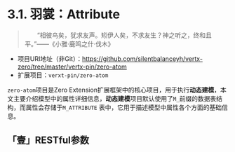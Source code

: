 # 3.1. 羽裳：Attribute

> &ensp;&ensp;&ensp;&ensp;“相彼鸟矣，犹求友声。矧伊人矣，不求友生？神之听之，终和且平。”——《小雅·鹿鸣之什·伐木》

* 项目URI地址（非Git）：<https://github.com/silentbalanceyh/vertx-zero/tree/master/vertx-pin/zero-atom>
* 扩展项目：`verxt-pin/zero-atom`

`zero-atom`项目是Zero Extension扩展框架中的核心项目，用于执行**动态建模**，本文主要介绍模型中的属性详细信息，**动态建模**项目默认使用了`M_`前缀的数据表结构，而属性会存储于`M_ATTRIBUTE`
表中，它用于描述模型中属性各个方面的基础信息。

## 「壹」RESTful参数